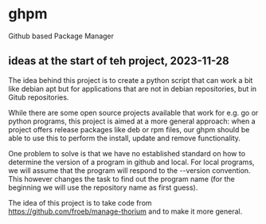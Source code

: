 # ghpm
Github based Package Manager

## ideas at the start of teh project, 2023-11-28
The idea behind this project is to create a python script that can work a bit like debian apt
but for applications that are not in debian repositories, but in Gitub repositories.

While there are some open source projects available that work for e.g. go or python programs,
this project is aimed at a more general approach: when a project offers release packages like
deb or rpm files, our ghpm should be able to use this to perform the install, update and
remove functionality.

One problem to solve is that we have no established standard on how to determine the version
of a program in github and local. For local programs, we will assume that the program will
respond to the 
<program> --version
convention.
This however changes the task to find out the program name (for the beginning we will use the repository name as first guess).

The idea of this project is to take code from https://github.com/froeb/manage-thorium and to make it more general.

